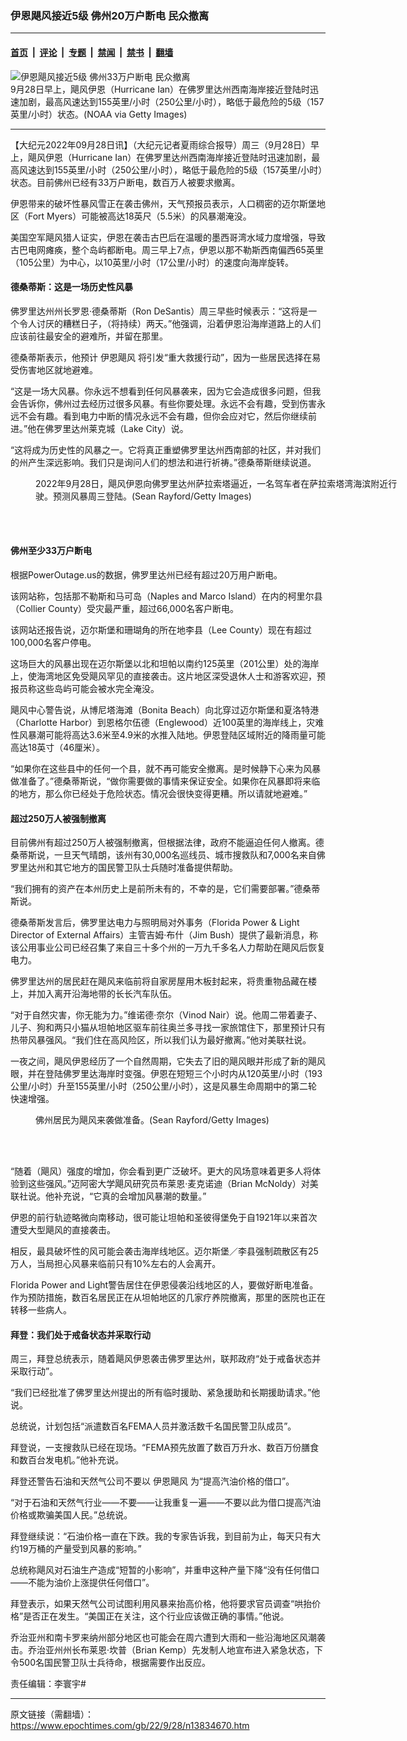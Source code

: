 ### 伊恩飓风接近5级 佛州20万户断电 民众撤离

---

#### [首页](../../../..?n13834670) &nbsp;|&nbsp; [评论](../../../../../epoch-comment?n13834670) &nbsp;|&nbsp; [专题](../../../../../epoch-special?n13834670) &nbsp;|&nbsp; [禁闻](../../../../../epoch-news?n13834670) &nbsp;|&nbsp; [禁书](../../../../../books?n13834670) &nbsp;|&nbsp; [翻墙](https://github.com/gfw-breaker/nogfw/blob/master/README.md?n13834670)


<div><img alt="伊恩飓风接近5级 佛州33万户断电 民众撤离" class="attachment-djy_600_400 size-djy_600_400 wp-post-image" src="https://i.epochtimes.com/assets/uploads/2022/09/id13834683-GettyImages-1243570665-600x400.jpg"/>
<div class="caption">
 9月28日早上，飓风伊恩（Hurricane Ian）在佛罗里达州西南海岸接近登陆时迅速加剧，最高风速达到155英里/小时（250公里/小时），略低于最危险的5级（157英里/小时）状态。(NOAA via Getty Images)
</div></div><hr/><div class="post_content" id="artbody" itemprop="articleBody">
 <!-- article content begin -->
 <p>
  【大纪元2022年09月28日讯】（大纪元记者夏雨综合报导）周三（9月28日）早上，飓风伊恩（Hurricane Ian）在佛罗里达州西南海岸接近登陆时迅速加剧，最高风速达到155英里/小时（250公里/小时），略低于最危险的5级（157英里/小时）状态。目前佛州已经有33万户断电，数百万人被要求撤离。
 </p>
 <p>
  伊恩带来的破坏性暴风雪正在袭击佛州，天气预报员表示，人口稠密的迈尔斯堡地区（Fort Myers）可能被高达18英尺（5.5米）的风暴潮淹没。
 </p>
 <p>
  美国空军飓风猎人证实，伊恩在袭击古巴后在温暖的墨西哥湾水域力度增强，导致古巴电网瘫痪，整个岛屿都断电。周三早上7点，伊恩以那不勒斯西南偏西65英里（105公里）为中心，以10英里/小时（17公里/小时）的速度向海岸旋转。
 </p>
 <h4>
  德桑蒂斯：这是一场历史性风暴
 </h4>
 <p>
  佛罗里达州州长罗恩‧德桑蒂斯（Ron DeSantis）周三早些时候表示：“这将是一个令人讨厌的糟糕日子，（将持续）两天。”他强调，沿着伊恩沿海岸道路上的人们应该前往最安全的避难所，并留在那里。
 </p>
 <p>
  德桑蒂斯表示，他预计
  <ok href="https://www.epochtimes.com/gb/tag/%E4%BC%8A%E6%81%A9%E9%A3%93%E9%A3%8E.html">
   伊恩飓风
  </ok>
  将引发“重大救援行动”，因为一些居民选择在易受伤害地区就地避难。
 </p>
 <p>
  “这是一场大风暴。你永远不想看到任何风暴袭来，因为它会造成很多问题，但我会告诉你，佛州过去经历过很多风暴。有些你要处理。永远不会有趣，受到伤害永远不会有趣。看到电力中断的情况永远不会有趣，但你会应对它，然后你继续前进。”他在佛罗里达州莱克城（Lake City）说。
 </p>
 <p>
  “这将成为历史性的风暴之一。它将真正重塑佛罗里达州西南部的社区，并对我们的州产生深远影响。我们只是询问人们的想法和进行祈祷。”德桑蒂斯继续说道。
 </p>
 <figure aria-describedby="caption-attachment-13834682" class="wp-caption aligncenter" id="attachment_13834682" style="width: 600px">
  <ok href="https://i.epochtimes.com/assets/uploads/2022/09/id13834682-GettyImages-1243569927.jpg" target="_blank">
   <img alt="" class="size-large wp-image-13834682" src="https://i.epochtimes.com/assets/uploads/2022/09/id13834682-GettyImages-1243569927-600x400.jpg"/>
  </ok>
  <br/><figcaption class="wp-caption-text" id="caption-attachment-13834682">
   2022年9月28日，飓风伊恩向佛罗里达州萨拉索塔逼近，一名驾车者在萨拉索塔湾海滨附近行驶。预测风暴周三登陆。(Sean Rayford/Getty Images)
  </figcaption><br/>
 </figure><br/>
 <h4>
  佛州至少33万户断电
 </h4>
 <p>
  根据PowerOutage.us的数据，佛罗里达州已经有超过20万用户断电。
 </p>
 <p>
  该网站称，包括那不勒斯和马可岛（Naples and Marco Island）在内的柯里尔县（Collier County）受灾最严重，超过66,000名客户断电。
 </p>
 <p>
  该网站还报告说，迈尔斯堡和珊瑚角的所在地李县（Lee County）现在有超过100,000名客户停电。
 </p>
 <p>
  这场巨大的风暴出现在迈尔斯堡以北和坦帕以南约125英里（201公里）处的海岸上，使海湾地区免受飓风罕见的直接袭击。这片地区深受退休人士和游客欢迎，预报员称这些岛屿可能会被水完全淹没。
 </p>
 <p>
  飓风中心警告说，从博尼塔海滩（Bonita Beach）向北穿过迈尔斯堡和夏洛特港（Charlotte Harbor）到恩格尔伍德（Englewood）近100英里的海岸线上，灾难性风暴潮可能将高达3.6米至4.9米的水推入陆地。伊恩登陆区域附近的降雨量可能高达18英寸（46厘米）。
 </p>
 <p>
  “如果你在这些县中的任何一个县，就不再可能安全撤离。是时候静下心来为风暴做准备了。”德桑蒂斯说，“做你需要做的事情来保证安全。如果你在风暴即将来临的地方，那么你已经处于危险状态。情况会很快变得更糟。所以请就地避难。”
 </p>
 <h4>
  超过250万人被强制撤离
 </h4>
 <p>
  目前佛州有超过250万人被强制撤离，但根据法律，政府不能逼迫任何人撤离。德桑蒂斯说，一旦天气晴朗，该州有30,000名巡线员、城市搜救队和7,000名来自佛罗里达州和其它地方的国民警卫队士兵随时准备提供帮助。
 </p>
 <p>
  “我们拥有的资产在本州历史上是前所未有的，不幸的是，它们需要部署。”德桑蒂斯说。
 </p>
 <p>
  德桑蒂斯发言后，佛罗里达电力与照明局对外事务（Florida Power &amp; Light Director of External Affairs）主管吉姆‧布什（Jim Bush）提供了最新消息，称该公用事业公司已经召集了来自三十多个州的一万九千多名人力帮助在飓风后恢复电力。
 </p>
 <p>
  佛罗里达州的居民赶在飓风来临前将自家房屋用木板封起来，将贵重物品藏在楼上，并加入离开沿海地带的长长汽车队伍。
 </p>
 <p>
  “对于自然灾害，你无能为力。”维诺德‧奈尔（Vinod Nair）说。他周二带着妻子、儿子、狗和两只小猫从坦帕地区驱车前往奥兰多寻找一家旅馆住下，那里预计只有热带风暴强风。“我们住在高风险区，所以我们认为最好撤离。”他对美联社说。
 </p>
 <p>
  一夜之间，飓风伊恩经历了一个自然周期，它失去了旧的飓风眼并形成了新的飓风眼，并在登陆佛罗里达海岸时变强。伊恩在短短三个小时内从120英里/小时（193公里/小时）升至155英里/小时（250公里/小时），这是风暴生命周期中的第二轮快速增强。
 </p>
 <figure aria-describedby="caption-attachment-13834681" class="wp-caption aligncenter" id="attachment_13834681" style="width: 600px">
  <ok href="https://i.epochtimes.com/assets/uploads/2022/09/id13834681-GettyImages-1243558666.jpg" target="_blank">
   <img alt="" class="size-large wp-image-13834681" src="https://i.epochtimes.com/assets/uploads/2022/09/id13834681-GettyImages-1243558666-600x400.jpg"/>
  </ok>
  <br/><figcaption class="wp-caption-text" id="caption-attachment-13834681">
   佛州居民为飓风来袭做准备。(Sean Rayford/Getty Images)
  </figcaption><br/>
 </figure><br/>
 <p>
  “随着（飓风）强度的增加，你会看到更广泛破坏。更大的风场意味着更多人将体验到这些强风。”迈阿密大学飓风研​​究员布莱恩‧麦克诺迪（Brian McNoldy）对美联社说。他补充说，“它真的会增加风暴潮的数量。”
 </p>
 <p>
  伊恩的前行轨迹略微向南移动，很可能让坦帕和圣彼得堡免于自1921年以来首次遭受大型飓风的直接袭击。
 </p>
 <p>
  相反，最具破坏性的风可能会袭击海岸线地区。迈尔斯堡／李县强制疏散区有25万人，当局担心风暴来临前只有10%左右的人会离开。
 </p>
 <p>
  Florida Power and Light警告居住在伊恩侵袭沿线地区的人，要做好断电准备。作为预防措施，数百名居民正在从坦帕地区的几家疗养院撤离，那里的医院也正在转移一些病人。
 </p>
 <h4>
  拜登：我们处于戒备状态并采取行动
 </h4>
 <p>
  周三，拜登总统表示，随着飓风伊恩袭击佛罗里达州，联邦政府“处于戒备状态并采取行动”。
 </p>
 <p>
  “我们已经批准了佛罗里达州提出的所有临时援助、紧急援助和长期援助请求。”他说。
 </p>
 <p>
  总统说，计划包括“派遣数百名FEMA人员并激活数千名国民警卫队成员”。
 </p>
 <p>
  拜登说，一支搜救队已经在现场。“FEMA预先放置了数百万升水、数百万份膳食和数百台发电机。”他补充说。
 </p>
 <p>
  拜登还警告石油和天然气公司不要以
  <ok href="https://www.epochtimes.com/gb/tag/%E4%BC%8A%E6%81%A9%E9%A3%93%E9%A3%8E.html">
   伊恩飓风
  </ok>
  为“提高汽油价格的借口”。
 </p>
 <p>
  “对于石油和天然气行业——不要——让我重复一遍——不要以此为借口提高汽油价格或欺骗美国人民。”总统说。
 </p>
 <p>
  拜登继续说：“石油价格一直在下跌。我的专家告诉我，到目前为止，每天只有大约19万桶的产量受到风暴的影响。”
 </p>
 <p>
  总统称飓风对石油生产造成“短暂的小影响”，并重申这种产量下降“没有任何借口——不能为油价上涨提供任何借口”。
 </p>
 <p>
  拜登表示，如果天然气公司试图利用风暴来抬高价格，他将要求官员调查“哄抬价格”是否正在发生。“美国正在关注，这个行业应该做正确的事情。”他说。
 </p>
 <p>
  乔治亚州和南卡罗来纳州部分地区也可能会在周六遭到大雨和一些沿海地区风潮袭击。乔治亚州州长布莱恩‧坎普（Brian Kemp）先发制人地宣布进入紧急状态，下令500名国民警卫队士兵待命，根据需要作出反应。
 </p>
 <p>
  责任编辑：李寰宇#
 </p>
 <!-- article content end -->
 <div id="below_article_ad">
 </div>
</div>


---

原文链接（需翻墙）：https://www.epochtimes.com/gb/22/9/28/n13834670.htm